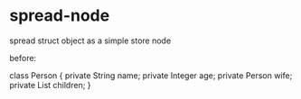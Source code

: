 # spread-node
spread struct object as a simple store node

before:

class Person {
    private String name;
    private Integer age;
    private Person wife;
    private List<Person> children;
}
